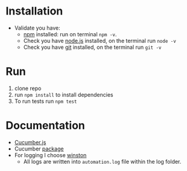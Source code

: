 # Installation

 * Validate you have:
   * [npm](https://www.npmjs.com/) installed: run on terminal `npm -v`.
   * Check you have [node.js](https://nodejs.org/en) installed, on the terminal run `node -v`
   * Check you have [git](https://git-scm.com/downloads) installed, on the terminal run `git -v`

# Run 

1. clone repo
2. run `npm install` to install dependencies
3. To run tests run `npm test`

# Documentation

* [Cucumber.js](https://cucumber.io/docs/) 
* Cucumber [package](https://github.com/cucumber/cucumber-js)
* For logging I choose [winston](https://www.npmjs.com/package/winston#quick-start)
  * All logs are written into `automation.log` file within the log folder.
